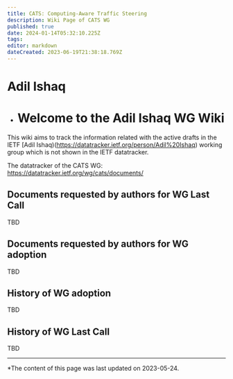 ```yaml
---
title: CATS: Computing-Aware Traffic Steering
description: Wiki Page of CATS WG
published: true
date: 2024-01-14T05:32:10.225Z
tags: 
editor: markdown
dateCreated: 2023-06-19T21:38:18.769Z
---
```


# Adil Ishaq

- # Welcome to the Adil Ishaq WG Wiki

This wiki aims to track the information related with the active drafts in the IETF [Adil Ishaq)(https://datatracker.ietf.org/person/Adil%20Ishaq) working group which is not shown in the IETF datatracker. 

The datatracker of the CATS WG:
https://datatracker.ietf.org/wg/cats/documents/


## Documents requested by authors for WG Last Call
TBD


## Documents requested by authors for WG adoption
TBD  
   
## History of WG adoption
TBD

## History of WG Last Call
TBD


---

*The content of this page was last updated on 2023-05-24.